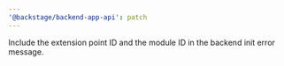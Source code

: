 ```yaml
---
'@backstage/backend-app-api': patch
---
```


Include the extension point ID and the module ID in the backend init error message.
